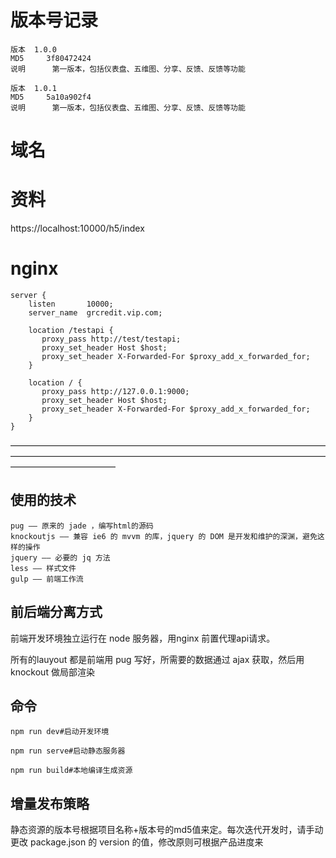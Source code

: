 # 版本号记录
	
	版本 	1.0.0
	MD5		3f80472424
	说明		第一版本，包括仪表盘、五维图、分享、反馈、反馈等功能

	版本 	1.0.1
	MD5		5a10a902f4
	说明		第一版本，包括仪表盘、五维图、分享、反馈、反馈等功能

# 域名


# 资料


https://localhost:10000/h5/index

# nginx

	server {
        listen       10000;
        server_name  grcredit.vip.com;

        location /testapi {
           proxy_pass http://test/testapi;
           proxy_set_header Host $host;
           proxy_set_header X-Forwarded-For $proxy_add_x_forwarded_for;
        }

        location / {
           proxy_pass http://127.0.0.1:9000;
           proxy_set_header Host $host;
           proxy_set_header X-Forwarded-For $proxy_add_x_forwarded_for;
        }
    }
    

————————————————————————————————————————————————————————————————————————————————————
## 使用的技术 

	pug —— 原来的 jade ，编写html的源码
	knockoutjs —— 兼容 ie6 的 mvvm 的库，jquery 的 DOM 是开发和维护的深渊，避免这样的操作
	jquery —— 必要的 jq 方法
	less —— 样式文件
	gulp —— 前端工作流

## 前后端分离方式

前端开发环境独立运行在 node 服务器，用nginx 前置代理api请求。

所有的lauyout 都是前端用 pug 写好，所需要的数据通过 ajax 获取，然后用 knockout 做局部渲染

## 命令

	npm run dev#启动开发环境

	npm run serve#启动静态服务器

	npm run build#本地编译生成资源


## 增量发布策略

静态资源的版本号根据项目名称+版本号的md5值来定。每次迭代开发时，请手动更改 package.json 的 version 的值，修改原则可根据产品进度来


